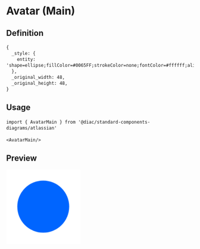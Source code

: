 # Avatar (Main)

## Definition

```
{
  _style: { 
    entity: 'shape=ellipse;fillColor=#0065FF;strokeColor=none;fontColor=#ffffff;align=center;verticalAlign=middle;whiteSpace=wrap;fontSize=25;fontStyle=1;html=1;sketch=0;',
  },
  _original_width: 48,
  _original_height: 48,
}
```

## Usage

```
import { AvatarMain } from '@diac/standard-components-diagrams/atlassian'

<AvatarMain/>
```

## Preview

<img src="./avatar-main.png" width="200"/>
